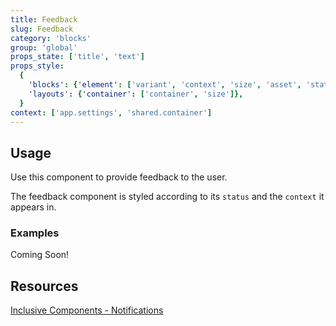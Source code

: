 ```yaml
---
title: Feedback
slug: Feedback
category: 'blocks'
group: 'global'
props_state: ['title', 'text']
props_style:
  {
    'blocks': {'element': ['variant', 'context', 'size', 'asset', 'status']},
    'layouts': {'container': ['container', 'size']},
  }
context: ['app.settings', 'shared.container']
---
```


## Usage

Use this component to provide feedback to the user.

The feedback component is styled according to its `status` and the `context` it appears in.

### Examples

<p class="feedback bare emoji:default">Coming Soon!</p>

## Resources

[Inclusive Components - Notifications](https://inclusive-components.design/notifications/)
